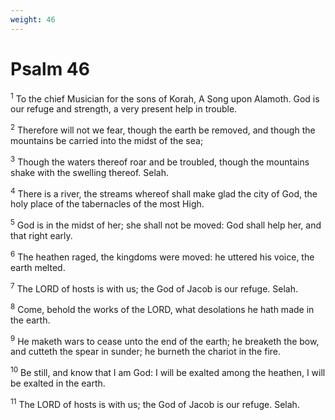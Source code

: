 ```yaml
---
weight: 46
---
```


# Psalm 46

<sup>1</sup> To the chief Musician for the sons of Korah, A Song upon Alamoth. God is our refuge and strength, a very present help in trouble. 

<sup>2</sup> Therefore will not we fear, though the earth be removed, and though the mountains be carried into the midst of the sea; 

<sup>3</sup> Though the waters thereof roar and be troubled, though the mountains shake with the swelling thereof. Selah. 

<sup>4</sup> There is a river, the streams whereof shall make glad the city of God, the holy place of the tabernacles of the most High. 

<sup>5</sup> God is in the midst of her; she shall not be moved: God shall help her, and that right early. 

<sup>6</sup> The heathen raged, the kingdoms were moved: he uttered his voice, the earth melted. 

<sup>7</sup> The LORD of hosts is with us; the God of Jacob is our refuge. Selah. 

<sup>8</sup> Come, behold the works of the LORD, what desolations he hath made in the earth. 

<sup>9</sup> He maketh wars to cease unto the end of the earth; he breaketh the bow, and cutteth the spear in sunder; he burneth the chariot in the fire. 

<sup>10</sup> Be still, and know that I am God: I will be exalted among the heathen, I will be exalted in the earth. 

<sup>11</sup> The LORD of hosts is with us; the God of Jacob is our refuge. Selah. 


